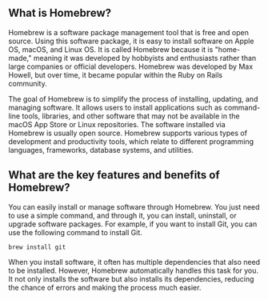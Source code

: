 ## What is Homebrew?

Homebrew is a software package management tool that is free and open source. Using this software package, it is easy to install software on Apple OS, macOS, and Linux OS. It is called Homebrew because it is "home-made," meaning it was developed by hobbyists and enthusiasts rather than large companies or official developers. Homebrew was developed by Max Howell, but over time, it became popular within the Ruby on Rails community.

The goal of Homebrew is to simplify the process of installing, updating, and managing software. It allows users to install applications such as command-line tools, libraries, and other software that may not be available in the macOS App Store or Linux repositories. The software installed via Homebrew is usually open source. Homebrew supports various types of development and productivity tools, which relate to different programming languages, frameworks, database systems, and utilities.

## What are the key features and benefits of Homebrew?

You can easily install or manage software through Homebrew. You just need to use a simple command, and through it, you can install, uninstall, or upgrade software packages. For example, if you want to install Git, you can use the following command to install Git.

```
brew install git
```

When you install software, it often has multiple dependencies that also need to be installed. However, Homebrew automatically handles this task for you. It not only installs the software but also installs its dependencies, reducing the chance of errors and making the process much easier.


